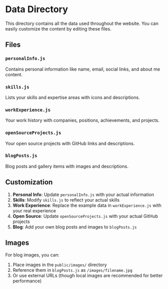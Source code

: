 # Data Directory

This directory contains all the data used throughout the website. You can easily customize the content by editing these files.

## Files

### `personalInfo.js`
Contains personal information like name, email, social links, and about me content.

### `skills.js`
Lists your skills and expertise areas with icons and descriptions.

### `workExperience.js`
Your work history with companies, positions, achievements, and projects.

### `openSourceProjects.js`
Your open source projects with GitHub links and descriptions.

### `blogPosts.js`
Blog posts and gallery items with images and descriptions.

## Customization

1. **Personal Info**: Update `personalInfo.js` with your actual information
2. **Skills**: Modify `skills.js` to reflect your actual skills
3. **Work Experience**: Replace the example data in `workExperience.js` with your real experience
4. **Open Source**: Update `openSourceProjects.js` with your actual GitHub projects
5. **Blog**: Add your own blog posts and images to `blogPosts.js`

## Images

For blog images, you can:
1. Place images in the `public/images/` directory
2. Reference them in `blogPosts.js` as `/images/filename.jpg`
3. Or use external URLs (though local images are recommended for better performance) 